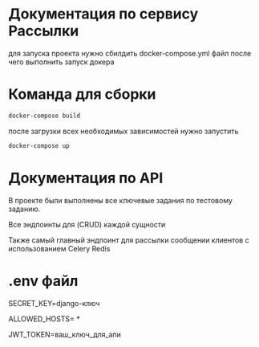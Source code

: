 # Документация по сервису Рассылки

для запуска проекта нужно сбилдить docker-compose.yml файл
после чего выполнить запуск докера

# Команда для сборки

```bash
docker-compose build
```

после загрузки всех необходимых зависимостей нужно запустить

```bash
docker-compose up
```

# Документация по API

В проекте были выполнены все ключевые задания по тестовому заданию. 

Все эндпоинты для (CRUD) каждой сущности 

Также самый главный эндпоинт для рассылки сообщении клиентов с использованием Celery Redis

# .env файл

SECRET_KEY=django-ключ

ALLOWED_HOSTS= *

JWT_TOKEN=ваш_ключ_для_апи
